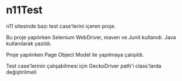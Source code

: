 # n11Test

n11 sitesinde bazı test case'lerini içeren proje.

Bu proje yapılırken Selenium WebDriver, maven ve Junit kullanıdı. Java kullanılarak yazıldı.

Proje yapılırken Page Object Model ile yapılmaya çalışıldı.

Test case'lerinin çalışabilmesi için GeckoDriver path'i class'larda değiştirilmeli
